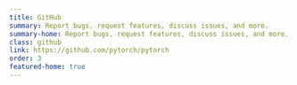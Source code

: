 ```yaml
---
title: GitHub
summary: Report bugs, request features, discuss issues, and more.
summary-home: Report bugs, request features, discuss issues, and more.
class: github
link: https://github.com/pytorch/pytorch
order: 3
featured-home: true
---
```

